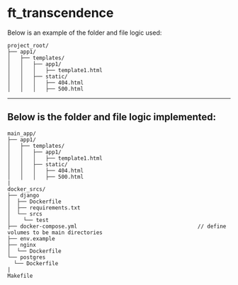 # ft_transcendence

Below is an example of the folder and file logic used:

	project_root/
	├── app1/
	│   ├── templates/
	│   │   ├── app1/
	│   │   │   ├── template1.html
	│   │   ├── static/
	│   │   │   ├── 404.html
	│   │   │   ├── 500.html

------------------------------------------------------------
Below is the folder and file logic implemented:
------------------------------------------------------------
	main_app/
	├── app1/
	│   ├── templates/
	│   │   ├── app1/
	│   │   │   ├── template1.html
	│   │   ├── static/
	│   │   │   ├── 404.html
	│   │   │   ├── 500.html
	|
	docker_srcs/
	├── django
	│  ├── Dockerfile
	│  ├── requirements.txt
	│  └── srcs
	│    └── test
	├── docker-compose.yml 										// define volumes to be main directories
	├── env.example
	├── nginx
	│  └── Dockerfile
	└── postgres
	  └── Dockerfile
	|
	Makefile